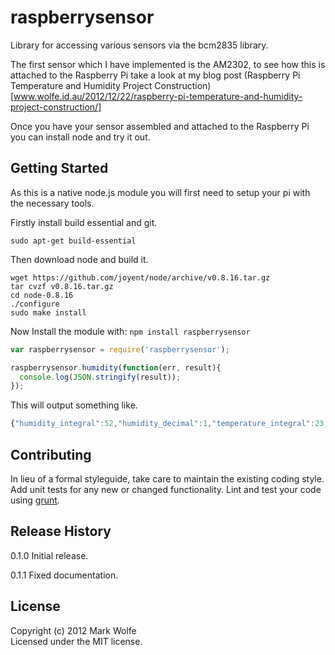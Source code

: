 # raspberrysensor

Library for accessing various sensors via the bcm2835 library.

The first sensor which I have implemented is the AM2302, to see how this is attached to the Raspberry Pi take a look
at my blog post (Raspberry Pi Temperature and Humidity Project Construction)[www.wolfe.id.au/2012/12/22/raspberry-pi-temperature-and-humidity-project-construction/]

Once you have your sensor assembled and attached to the Raspberry Pi you can install node and try it out.

## Getting Started

As this is a native node.js module you will first need to setup your pi with the necessary tools.

Firstly install build essential and git.

```
sudo apt-get build-essential
```

Then download node and build it.

```
wget https://github.com/joyent/node/archive/v0.8.16.tar.gz
tar cvzf v0.8.16.tar.gz
cd node-0.8.16
./configure
sudo make install
```

Now Install the module with: `npm install raspberrysensor`

```javascript
var raspberrysensor = require('raspberrysensor');

raspberrysensor.humidity(function(err, result){
  console.log(JSON.stringify(result));
});
```

This will output something like.

```javascript
{"humidity_integral":52,"humidity_decimal":1,"temperature_integral":23,"temperature_decimal":7}
```

## Contributing
In lieu of a formal styleguide, take care to maintain the existing coding style. Add unit tests for any new or changed functionality. Lint and test your code using [grunt](https://github.com/gruntjs/grunt).

## Release History

0.1.0 Initial release.

0.1.1 Fixed documentation.

## License
Copyright (c) 2012 Mark Wolfe  
Licensed under the MIT license.
